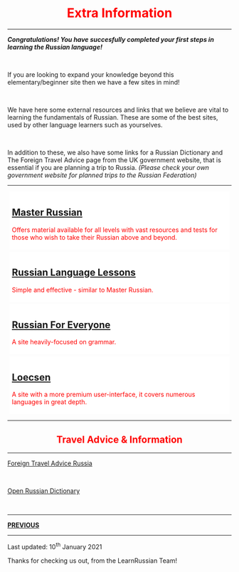 <div class="container">
<h1 style="text-align:center; color:red;">Extra Information</h1>
<hr>
<p><b><i>Congratulations! You have succesfully completed your first steps in learning the Russian language!</i></b></p>
  <br>
<p>If you are looking to expand your knowledge beyond this elementary/beginner site then we have a few sites in mind! </p>
<br>
<p> We have here some external resources and links that we believe are vital to learning the fundamentals of Russian. These are some of the best sites, used by other language learners such as yourselves.</p>
<br>
<p>In addition to these, we also have some links for a Russian Dictionary and The Foreign Travel Advice page from the UK government website, that is essential if you are planning a trip to Russia. <i>(Please check your own government website for planned trips to the Russian Federation)</i> </p>
<hr>
<head>
<style>
.sites {
  background-color: white;
  color: red;
  margin: 5px;
  padding: 5px;
}
</style>
</head>
<body>

<div class="sites">
<h2><a href="http://masterrussian.com//" target="_blank">Master Russian</a> </h2>
<p>Offers material available for all levels with vast resources and tests for those who wish to take their Russian above and beyond.</p>
</div> 

<div class="sites">
<h2><a href="http://www.russianlessons.net/" target="_blank">Russian Language Lessons</a></h2>
<p>Simple and effective - similar to Master Russian.</p>
</div>

<div class="sites">
<h2><a href="http://www.russianforeveryone.com/" target="_blank">Russian For Everyone</a></h2>
<p>A site heavily-focused on grammar.</p>
</div>

<div class="sites">
<h2><a href="https://www.loecsen.com/en/learn-russian" target="_blank">Loecsen</a></h2>
<p> A site with a more premium user-interface, it covers numerous languages in great depth.</p>
</div>
<hr>
<tr>
 <h2 style="text-align:center; color:red;">Travel Advice & Information</h2>
  <hr>
  <p><a href="https://www.gov.uk/foreign-travel-advice/russia">Foreign Travel Advice Russia</a></p>
  <br>
  <p><a href="https://en.openrussian.org/">Open Russian Dictionary</a></p>
   <br>  
 <hr>
  <p> <a style="float:left;" href="https://jameslock98.github.io/SML5202-2020-Final-JamesLock/page5.html" class="btn2"> <b>PREVIOUS</b> </a> </p>
  <br>
<hr>
  <p> Last updated: 10<sup>th</sup> January 2021 </p>
<footer>
  <p>Thanks for checking us out, from the LearnRussian Team!</p>
</footer>


